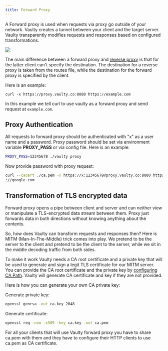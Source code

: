 ```yaml
---
title: Forward Proxy
---
```


A Forward proxy is used when requests via proxy go outside of your network. Vaulty creates a tunnel between your client and the target server. Vaulty transparently modifies requests and responses based on configured transformations.

<img src="/img/forward.svg"/>

The main difference between a forward proxy and [reverse proxy](./reverse-proxy) is that for the latter client can't specify the destination. The destination for a reverse proxy is taken from the routes file, while the destination for the forward proxy is specified by the client.


 Here is an example:

```shell
curl -x https://proxy.vaulty.co:8080 https://example.com
```

In this example we tell curl to use vaulty as a forward proxy and send request at `example.com`.

## Proxy Authentication

All requests to forward proxy should be authenticated with "x" as a user name and a password. Proxy password should be set via environment variable **PROXY_PASS** or via config file. Here is an example:

```bash
PROXY_PASS=12345678 ./vaulty proxy
```

Now provide password with proxy request:

```bash
curl --cacert ./ca.pem -x https://x:12345678@proxy.vaulty.co:8080 https
://google.com
```

## Transformation of TLS encrypted data

Forward proxy opens a pipe between client and server and can neither view or manipulate a TLS-encrypted data stream between them. Proxy just forwards data in both directions without knowing anything about the contents.

So, how does Vaulty can transform requests and responses then? Here is MITM (Man-In-The-Middle) trick comes into play. We pretend to be the server to the client and pretend to be the client to the server, while we sit in the middle decoding traffic from both sides. 

To make it work Vaulty needs a CA root certificate and a private key that will be used to generate and sign a legit TLS certificate for our MITM server. You can provide the CA root certificate and the private key by [configuring CA Path](./configuration#ca-path). Vaulty will generate CA certificate and key if they are not provided.

Here is how you can generate your own CA private key:

Generate private key:

```bash
openssl genrsa -out ca.key 2048
```

Generate certificate:

```bash
openssl req -new -x509 -key ca.key -out ca.pem
```

For all your clients that will use Vaulty forward proxy you have to share ca.pem with them and they have to configure their HTTP clients to use ca.pem as CA certificate.
